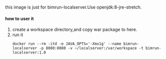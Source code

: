 this image is just for bimrun-localserver.Use openjdk:8-jre-stretch.
#### how to user it
1. create a workspace directory,and copy war package to here.
1. run it
    ```
    docker run --rm -itd -e JAVA_OPTS='-Xmx1g' --name bimrun-localserver -p 8080:8080 -v ~/localserver:/var/workspace -t bimrun-localserver:1.0
    ```
